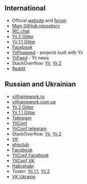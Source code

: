 ## International

- Official [website](http://www.yiiframework.com/) and [forum](http://www.yiiframework.com/forum/)
- [Main GitHub repository](https://github.com/yiisoft/yii2)
- [IRC chat](http://www.yiiframework.com/chat/)
- [Yii 2 Gitter](https://gitter.im/yiisoft/yii2)
- [Yii 1.1 Gitter](https://gitter.im/yiisoft/yii)
- [Facebook](https://www.facebook.com/groups/yiitalk/)
- [YiiPowered](http://yiipowered.com/) - projects built with Yii
- [YiiFeed](http://yiifeed.com/) - Yii news
- StackOverflow: [Yii](https://stackoverflow.com/questions/tagged/yii), [Yii 2](https://stackoverflow.com/questions/tagged/yii2)
- [Reddit](https://www.reddit.com/r/yii/)

## Russian and Ukrainian

- [yiiframework.ru](http://yiiframework.ru/)
- [yiiframework.com.ua](https://yiiframework.com.ua/)
- [Yii 2 Gitter](https://gitter.im/yiisoft/yii2/rus)
- [Yii 1.1 Gitter](https://gitter.im/yiisoft/yii/rus)
- [Telegram](https://t.me/yii2ru)
- [YiiConf](https://yiiconf.ru/)
- [YiiConf telegram](https://t.me/yiiconf)
- StackOverflow: [Yii](https://ru.stackoverflow.com/questions/tagged/yii), [Yii 2](https://ru.stackoverflow.com/questions/tagged/yii2)
- [VK](https://vk.com/yiiframework)
- [phpclub](https://phpclub.ru/talk/forums/yiiframework/)
- [Facebook](https://www.facebook.com/groups/yiitalk.ru/)
- [YiiConf Facebook](https://www.facebook.com/groups/yiiconf/)
- [YiiConf VK](https://vk.com/yiiconf)
- [Habrahabr](https://habrahabr.ru/hub/yii/)
- Toster: [Yii 1.1](https://toster.ru/tag/yii/questions), [Yii 2](https://toster.ru/tag/yii2/questions)
- [VK Ukraine](https://vk.com/yiiframework_ua)